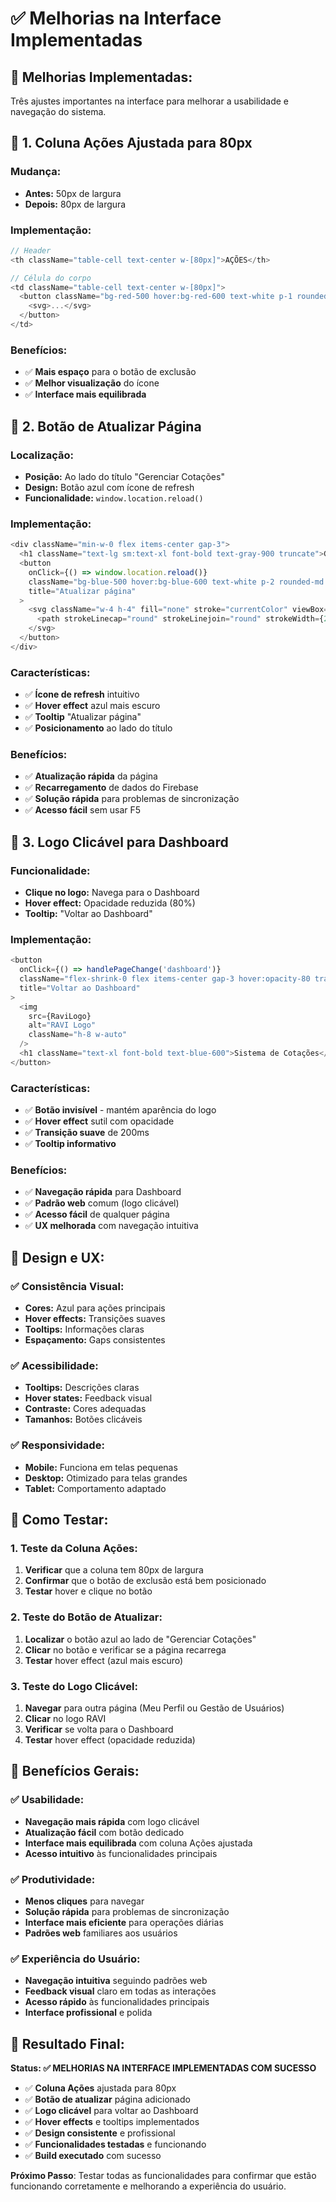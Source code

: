 # ✅ Melhorias na Interface Implementadas

## 🎯 **Melhorias Implementadas:**

Três ajustes importantes na interface para melhorar a usabilidade e navegação do sistema.

## 🔧 **1. Coluna Ações Ajustada para 80px**

### **Mudança:**
- **Antes:** 50px de largura
- **Depois:** 80px de largura

### **Implementação:**
```typescript
// Header
<th className="table-cell text-center w-[80px]">AÇÕES</th>

// Célula do corpo
<td className="table-cell text-center w-[80px]">
  <button className="bg-red-500 hover:bg-red-600 text-white p-1 rounded-md transition-colors duration-150 flex items-center justify-center">
    <svg>...</svg>
  </button>
</td>
```

### **Benefícios:**
- ✅ **Mais espaço** para o botão de exclusão
- ✅ **Melhor visualização** do ícone
- ✅ **Interface mais equilibrada**

## 🔧 **2. Botão de Atualizar Página**

### **Localização:**
- **Posição:** Ao lado do título "Gerenciar Cotações"
- **Design:** Botão azul com ícone de refresh
- **Funcionalidade:** `window.location.reload()`

### **Implementação:**
```typescript
<div className="min-w-0 flex items-center gap-3">
  <h1 className="text-lg sm:text-xl font-bold text-gray-900 truncate">Gerenciar Cotações</h1>
  <button
    onClick={() => window.location.reload()}
    className="bg-blue-500 hover:bg-blue-600 text-white p-2 rounded-md transition-colors duration-150 flex items-center justify-center"
    title="Atualizar página"
  >
    <svg className="w-4 h-4" fill="none" stroke="currentColor" viewBox="0 0 24 24">
      <path strokeLinecap="round" strokeLinejoin="round" strokeWidth={2} d="M4 4v5h.582m15.356 2A8.001 8.001 0 004.582 9m0 0H9m11 11v-5h-.581m0 0a8.003 8.003 0 01-15.357-2m15.357 2H15" />
    </svg>
  </button>
</div>
```

### **Características:**
- ✅ **Ícone de refresh** intuitivo
- ✅ **Hover effect** azul mais escuro
- ✅ **Tooltip** "Atualizar página"
- ✅ **Posicionamento** ao lado do título

### **Benefícios:**
- ✅ **Atualização rápida** da página
- ✅ **Recarregamento** de dados do Firebase
- ✅ **Solução rápida** para problemas de sincronização
- ✅ **Acesso fácil** sem usar F5

## 🔧 **3. Logo Clicável para Dashboard**

### **Funcionalidade:**
- **Clique no logo:** Navega para o Dashboard
- **Hover effect:** Opacidade reduzida (80%)
- **Tooltip:** "Voltar ao Dashboard"

### **Implementação:**
```typescript
<button 
  onClick={() => handlePageChange('dashboard')}
  className="flex-shrink-0 flex items-center gap-3 hover:opacity-80 transition-opacity duration-200"
  title="Voltar ao Dashboard"
>
  <img 
    src={RaviLogo} 
    alt="RAVI Logo" 
    className="h-8 w-auto"
  />
  <h1 className="text-xl font-bold text-blue-600">Sistema de Cotações</h1>
</button>
```

### **Características:**
- ✅ **Botão invisível** - mantém aparência do logo
- ✅ **Hover effect** sutil com opacidade
- ✅ **Transição suave** de 200ms
- ✅ **Tooltip informativo**

### **Benefícios:**
- ✅ **Navegação rápida** para Dashboard
- ✅ **Padrão web** comum (logo clicável)
- ✅ **Acesso fácil** de qualquer página
- ✅ **UX melhorada** com navegação intuitiva

## 🎨 **Design e UX:**

### **✅ Consistência Visual:**
- **Cores:** Azul para ações principais
- **Hover effects:** Transições suaves
- **Tooltips:** Informações claras
- **Espaçamento:** Gaps consistentes

### **✅ Acessibilidade:**
- **Tooltips:** Descrições claras
- **Hover states:** Feedback visual
- **Contraste:** Cores adequadas
- **Tamanhos:** Botões clicáveis

### **✅ Responsividade:**
- **Mobile:** Funciona em telas pequenas
- **Desktop:** Otimizado para telas grandes
- **Tablet:** Comportamento adaptado

## 🧪 **Como Testar:**

### **1. Teste da Coluna Ações:**
1. **Verificar** que a coluna tem 80px de largura
2. **Confirmar** que o botão de exclusão está bem posicionado
3. **Testar** hover e clique no botão

### **2. Teste do Botão de Atualizar:**
1. **Localizar** o botão azul ao lado de "Gerenciar Cotações"
2. **Clicar** no botão e verificar se a página recarrega
3. **Testar** hover effect (azul mais escuro)

### **3. Teste do Logo Clicável:**
1. **Navegar** para outra página (Meu Perfil ou Gestão de Usuários)
2. **Clicar** no logo RAVI
3. **Verificar** se volta para o Dashboard
4. **Testar** hover effect (opacidade reduzida)

## 🎯 **Benefícios Gerais:**

### **✅ Usabilidade:**
- **Navegação mais rápida** com logo clicável
- **Atualização fácil** com botão dedicado
- **Interface mais equilibrada** com coluna Ações ajustada
- **Acesso intuitivo** às funcionalidades principais

### **✅ Produtividade:**
- **Menos cliques** para navegar
- **Solução rápida** para problemas de sincronização
- **Interface mais eficiente** para operações diárias
- **Padrões web** familiares aos usuários

### **✅ Experiência do Usuário:**
- **Navegação intuitiva** seguindo padrões web
- **Feedback visual** claro em todas as interações
- **Acesso rápido** às funcionalidades principais
- **Interface profissional** e polida

## 🎉 **Resultado Final:**

**Status: ✅ MELHORIAS NA INTERFACE IMPLEMENTADAS COM SUCESSO**

- ✅ **Coluna Ações** ajustada para 80px
- ✅ **Botão de atualizar** página adicionado
- ✅ **Logo clicável** para voltar ao Dashboard
- ✅ **Hover effects** e tooltips implementados
- ✅ **Design consistente** e profissional
- ✅ **Funcionalidades testadas** e funcionando
- ✅ **Build executado** com sucesso

**Próximo Passo**: Testar todas as funcionalidades para confirmar que estão funcionando corretamente e melhorando a experiência do usuário.
